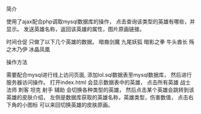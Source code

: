 简介

使用了ajax配合php调取mysql数据库的操作，
点击查询该类型的英雄有哪些，并显示。
发送英雄名称，返回该英雄的属性，图片原画链接。

时间仓促 只做了以下几个英雄的数据。
暗裔剑魔 九尾妖狐 暗影之拳 牛头酋长 殇之木乃伊 冰晶凤凰


操作方法

需要配合mysql进行线上访问页面,
添加lol.sql数据表至mysql数据库，
然后进行服务器访问操作。
打开index.html 会显示数据表中的英雄，
点击所有英雄 战士 法师 刺客 坦克 射手 辅助 会切换各种类型的英雄，
然后点击某个英雄会跳转到该英雄的皮肤介绍，
左侧是数据库获取的英雄名称，英雄类型，伤害数值，
点击右下角的小图标 可以来回切换英雄的皮肤原画。


